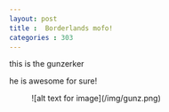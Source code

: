 ```yaml
---
layout: post
title :  Borderlands mofo!
categories : 303
---
```

this is the gunzerker 

he is awesome for sure!

<figure>![alt text for image](/img/gunz.png)</figure>
